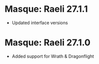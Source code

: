 # Masque: Raeli 27.1.1
* Updated interface versions

# Masque: Raeli 27.1.0
* Added support for Wrath & Dragonflight